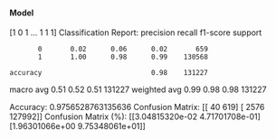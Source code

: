 #### Model
[1 0 1 ... 1 1 1]
Classification Report:
              precision    recall  f1-score   support

           0       0.02      0.06      0.02       659
           1       1.00      0.98      0.99    130568

    accuracy                           0.98    131227
   macro avg       0.51      0.52      0.51    131227
weighted avg       0.99      0.98      0.98    131227

Accuracy: 0.9756528763135636
Confusion Matrix:
[[    40    619]
 [  2576 127992]]
Confusion Matrix (%):
[[3.04815320e-02 4.71701708e-01]
 [1.96301066e+00 9.75348061e+01]]
